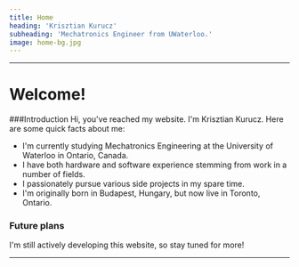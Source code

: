 ```yaml
---
title: Home
heading: 'Krisztian Kurucz'
subheading: 'Mechatronics Engineer from UWaterloo.'
image: home-bg.jpg
---
```


---
# Welcome!

###Introduction
Hi, you've reached my website. I'm Krisztian Kurucz. Here are some quick facts about me: 
* I'm currently studying Mechatronics Engineering at the University of Waterloo in Ontario, Canada.
* I have both hardware and software experience stemming from work in a number of fields.
* I passionately pursue various side projects in my spare time.
* I'm originally born in Budapest, Hungary, but now live in Toronto, Ontario.

### Future plans

I'm still actively developing this website, so stay tuned for more!

---
